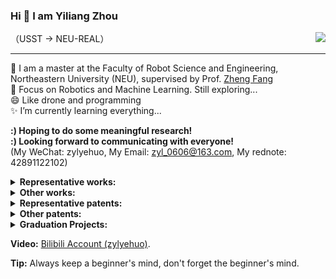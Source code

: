 ### Hi 👋 I am Yiliang Zhou
（USST → NEU-REAL）
<img align="right" src="https://github-readme-stats.vercel.app/api?username=YiliangZhou&show_icons=true&icon_color=CE1D2D&text_color=718096&bg_color=ffffff&hide_title=true" /> 

---

🌱 I am a master at the Faculty of Robot Science and Engineering, Northeastern University (NEU), supervised by Prof. [Zheng Fang](http://faculty.neu.edu.cn/fangzheng/zh_CN/index/55328/list/index.htm)             
🤔 Focus on Robotics and Machine Learning. Still exploring...    
😄 Like drone and programming  
✨ I’m currently learning everything... 

**:) Hoping to do some meaningful research!**                                                                                                                                                                        
**:) Looking forward to communicating with everyone!**          
(My WeChat: zylyehuo, My Email: zyl_0606@163.com, My rednote: 42891122102)

<!--
**My subject:** 
xxx: **x** (x), **x** (xx) and **x** (xxx)   
-->

<details>
  <summary><strong>Representative works:</strong></summary>

</details>

<details>
  <summary><strong>Other works:</strong></summary>          

1. Zhuo Wang, Weichu Li, Jiacheng Zhang, **Yiliang Zhou**, Shisong Chen, Yuwei Dai, Jiale Song, Yeming Cheng, Xiaoting Du, A mixed reality-based aircraft cable harness installation assistance system with fully occluded gesture recognition [J]. Robotics and Computer-Integrated Manufacturing, 2025. [[Paper](https://www.sciencedirect.com/science/article/abs/pii/S0736584524002175)]
2. Zhuo Wang, **Yiliang Zhou**, Fei Xiong, Jun Xiao, Rong Lu, Feilong Han, "Visual Encoding Method for MR Interface Operation Process Prompts Supporting Blind Area Assembly," 2024 IEEE 2nd International Conference on Control, Electronics and Computer Technology (ICCECT), 2024. [[Paper](https://ieeexplore.ieee.org/abstract/document/10546058/)]
3. Zhuo Wang, Xiangyu Zhang, Liang Li, **Yiliang Zhou**, Zexin Lu, Yuwei Dai, Chaoqian Liu, Zekun Su, Xiaoliang Bai, Mark Billinghurst, Evaluating visual encoding quality of a mixed reality user interface for human–machine co-assembly in complex operational terrain [J]. Advanced Engineering Informatics, 2023. [[Paper](https://www.sciencedirect.com/science/article/abs/pii/S1474034623002999)]
<!--
4. [[Paper]()] [[Code]()]
-->
</details>

<details>
  <summary><strong>Representative patents:</strong></summary>

1. **周屹梁**，王卓. 机械零件入库及零件多客户端同步管理系统. 登记号: 2024SR0073480.计算机软件著作权. 授权年份 2024年.
2. **周屹梁**，王卓，李孝茹，宋佳乐，成烨铭，侯佳妮. 基于液位信息采集及强化学习技术的人体平衡位姿矫正训练装置. 专利号：ZL 2023 2 3126783.1. 实用新型专利. 授权年份 2024年.<!-- 申请号：2023231267831 -->
3. **周屹梁**，王卓，李孝茹，宋佳乐，成烨铭，侯佳妮. 基于液位信息采集及强化学习技术的人体平衡位姿矫正训练装置. 专利号：202311547162.2. 发明专利. 授权年份 2025年.<!-- 申请号：2023115471622 -->
</details>

<details>
  <summary><strong>Other patents:</strong></summary>

</details>

<details>
  <summary><strong>Graduation Projects:</strong></summary>

Undergraduate: **周屹梁**，指导教师 王卓. 基于混合现实的紧固件视觉定位与注册追踪技术研究. 上海理工大学. 完成年份 2025年. [[Video](https://www.bilibili.com/video/BV1mYoxYvEzm/?spm_id_from=333.1387.homepage.video_card.click&vd_source=4acdb875c05ce9dccfce3cd6cfaac651)]
</details>

 
**Video:**
[Bilibili Account (zylyehuo)](https://space.bilibili.com/382153587?spm_id_from=333.999.0.0).

**Tip:** Always keep a beginner's mind, don't forget the beginner's mind.

<!--
**zylyehuo/zylyehuo** is a ✨ _special_ ✨ repository because its `README.md` (this file) appears on your GitHub profile.
Here are some ideas to get you started:
- 🔭 I’m currently working on ...
- 🌱 I’m currently learning ...
- 👯 I’m looking to collaborate on ...
- 🤔 I’m looking for help with ...
- 💬 Ask me about ...
- 📫 How to reach me: ...
- 😄 Pronouns: ...
- ⚡ Fun fact: ...
-->
